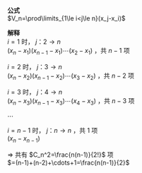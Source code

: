 **公式**  
 $V_n=\prod\limits_{1\le i<j\le n}(x_j-x_i)$  
  
**解释**  
 $i=1$ 时， $j：2\to n$  
 $(x_n-x_1)(x_{n-1}-x_1)\cdots(x_2-x_1)$ ，共 $n-1$ 项  
  
 $i=2$ 时， $j：3\to n$  
 $(x_n-x_2)(x_{n-1}-x_2)\cdots(x_3-x_2)$ ，共 $n-2$ 项  
  
 $i=3$ 时， $j：4\to n$  
 $(x_n-x_3)(x_{n-1}-x_3)\cdots(x_4-x_3)$ ，共 $n-3$ 项  
  
 $\cdots$  
  
 $i=n-1$ 时， $j：n\to n$ ，共 $1$ 项  
 $(x_n-x_{n-1})$  
  
 $\Rightarrow$ 共有 $C_n^2=\frac{n(n-1)}{2!}$ 项  
 $=(n-1)+(n-2)+\cdots+1=\frac{n(n-1)}{2}$  
